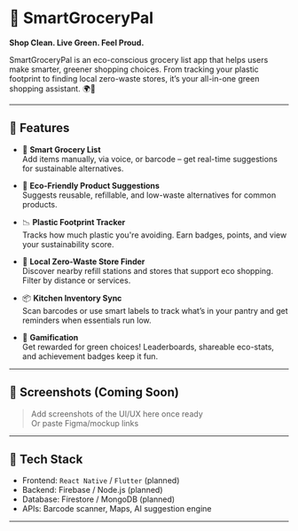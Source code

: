# 🌿 SmartGroceryPal

**Shop Clean. Live Green. Feel Proud.**

SmartGroceryPal is an eco-conscious grocery list app that helps users make smarter, greener shopping choices. From tracking your plastic footprint to finding local zero-waste stores, it’s your all-in-one green shopping assistant. 🌍🛒

---

## 🌱 Features

- 📝 **Smart Grocery List**  
  Add items manually, via voice, or barcode – get real-time suggestions for sustainable alternatives.

- 🌿 **Eco-Friendly Product Suggestions**  
  Suggests reusable, refillable, and low-waste alternatives for common products.

- 📉 **Plastic Footprint Tracker**  
  Tracks how much plastic you're avoiding. Earn badges, points, and view your sustainability score.

- 📍 **Local Zero-Waste Store Finder**  
  Discover nearby refill stations and stores that support eco shopping. Filter by distance or services.

- 📦 **Kitchen Inventory Sync**  
  Scan barcodes or use smart labels to track what’s in your pantry and get reminders when essentials run low.

- 🏅 **Gamification**  
  Get rewarded for green choices! Leaderboards, shareable eco-stats, and achievement badges keep it fun.

---

## 📸 Screenshots (Coming Soon)
> Add screenshots of the UI/UX here once ready  
> Or paste Figma/mockup links

---

## 🧠 Tech Stack

- Frontend: `React Native` / `Flutter` (planned)
- Backend: Firebase / Node.js (planned)
- Database: Firestore / MongoDB (planned)
- APIs: Barcode scanner, Maps, AI suggestion engine

---

